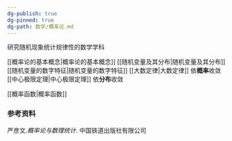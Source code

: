 ```yaml
---
dg-publish: true
dg-pinned: true
dg-path: 数学/概率论.md
---
```

研究随机现象统计规律性的数学学科

[[概率论的基本概念\|概率论的基本概念]]
[[随机变量及其分布\|随机变量及其分布]]
[[随机变量的数字特征\|随机变量的数字特征]]
[[大数定律\|大数定律]]          依**概率**收敛
[[中心极限定理\|中心极限定理]]   依**分布**收敛


[[概率函数\|概率函数]]

### 参考资料
严彦文.*概率论与数理统计*. 中国铁道出版社有限公司








